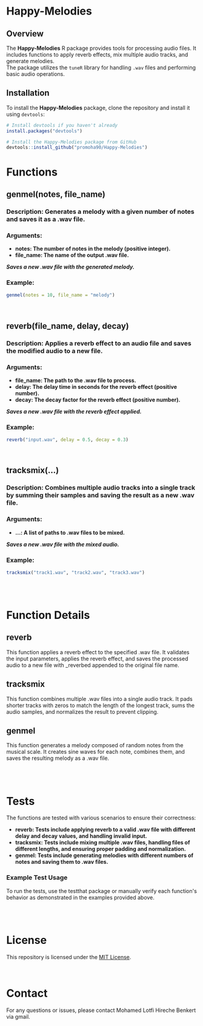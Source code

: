 # Happy-Melodies

## Overview

The **Happy-Melodies** R package provides tools for processing audio files. It includes functions to apply reverb effects, mix multiple audio tracks, and generate melodies.  
The package utilizes the `tuneR` library for handling `.wav` files and performing basic audio operations.

## Installation

To install the **Happy-Melodies** package, clone the repository and install it using `devtools`:

```r
# Install devtools if you haven't already
install.packages("devtools")

# Install the Happy-Melodies package from GitHub
devtools::install_github("promoha90/Happy-Melodies")
```

# Functions
## genmel(notes, file_name)
### Description: Generates a melody with a given number of notes and saves it as a .wav file.

### Arguments:

- **notes: The number of notes in the melody (positive integer).**
- **file_name: The name of the output .wav file.**
  
***Saves a new .wav file with the generated melody.***

### Example:
```r
genmel(notes = 10, file_name = "melody")
```

<br>

## reverb(file_name, delay, decay)
### Description: Applies a **reverb effect** to an audio file and saves the modified audio to a new file.

### Arguments:

- **file_name: The path to the .wav file to process.**
- **delay: The delay time in seconds for the reverb effect (positive number).**
- **decay: The decay factor for the reverb effect (positive number).**
  
***Saves a new .wav file with the reverb effect applied.***

### Example:
```r
reverb("input.wav", delay = 0.5, decay = 0.3)
```

<br>

## tracksmix(...)
### Description: Combines multiple audio tracks into a single track by summing their samples and saving the result as a new .wav file.

### Arguments:

- **...: A list of paths to .wav files to be mixed.**
  
***Saves a new .wav file with the mixed audio.***

### Example:
```r
tracksmix("track1.wav", "track2.wav", "track3.wav")
```

<br><br>

# Function Details
## reverb
This function applies a reverb effect to the specified .wav file. It validates the input parameters, applies the reverb effect, and saves the processed audio to a new file with _reverbed appended to the original file name.

## tracksmix
This function combines multiple .wav files into a single audio track. It pads shorter tracks with zeros to match the length of the longest track, sums the audio samples, and normalizes the result to prevent clipping.

## genmel
This function generates a melody composed of random notes from the musical scale. It creates sine waves for each note, combines them, and saves the resulting melody as a .wav file.

<br><br>

# Tests
The functions are tested with various scenarios to ensure their correctness:

- **reverb: Tests include applying reverb to a valid .wav file with different delay and decay values, and handling invalid input.**
- **tracksmix: Tests include mixing multiple .wav files, handling files of different lengths, and ensuring proper padding and normalization.**
- **genmel: Tests include generating melodies with different numbers of notes and saving them to .wav files.**

### Example Test Usage
To run the tests, use the testthat package or manually verify each function's behavior as demonstrated in the examples provided above.

<br><br>

# License
This repository is licensed under the [MIT License]("LICENSE").

<br>

# Contact
For any questions or issues, please contact Mohamed Lotfi Hireche Benkert via gmail.